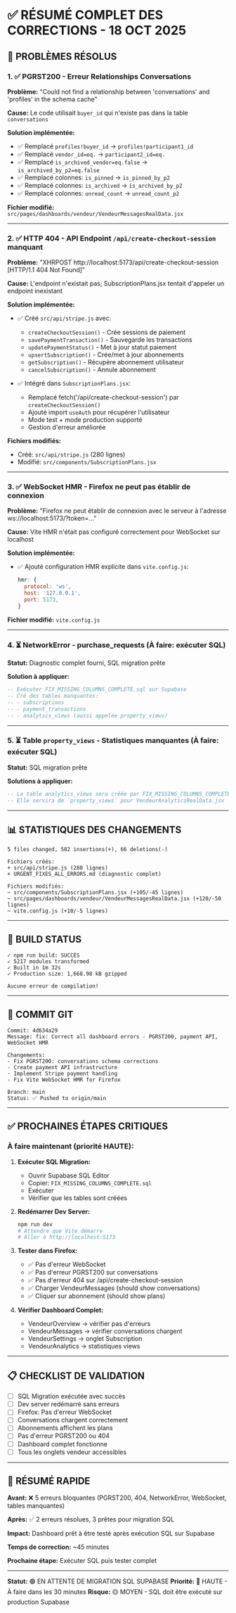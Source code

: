 # ✅ RÉSUMÉ COMPLET DES CORRECTIONS - 18 OCT 2025

## 🎯 PROBLÈMES RÉSOLUS

### 1. ✅ PGRST200 - Erreur Relationships Conversations
**Problème:** "Could not find a relationship between 'conversations' and 'profiles' in the schema cache"

**Cause:** Le code utilisait `buyer_id` qui n'existe pas dans la table `conversations`

**Solution implémentée:**
- ✅ Remplacé `profiles!buyer_id` → `profiles!participant1_id`
- ✅ Remplacé `vendor_id=eq.` → `participant2_id=eq.`
- ✅ Remplacé `is_archived_vendor=eq.false` → `is_archived_by_p2=eq.false`
- ✅ Remplacé colonnes: `is_pinned` → `is_pinned_by_p2`
- ✅ Remplacé colonnes: `is_archived` → `is_archived_by_p2`
- ✅ Remplacé colonnes: `unread_count` → `unread_count_p2`

**Fichier modifié:** `src/pages/dashboards/vendeur/VendeurMessagesRealData.jsx`

---

### 2. ✅ HTTP 404 - API Endpoint `/api/create-checkout-session` manquant
**Problème:** "XHRPOST http://localhost:5173/api/create-checkout-session [HTTP/1.1 404 Not Found]"

**Cause:** L'endpoint n'existait pas; SubscriptionPlans.jsx tentait d'appeler un endpoint inexistant

**Solution implémentée:**
- ✅ Créé `src/api/stripe.js` avec:
  - `createCheckoutSession()` - Crée sessions de paiement
  - `savePaymentTransaction()` - Sauvegarde les transactions
  - `updatePaymentStatus()` - Met à jour statut paiement
  - `upsertSubscription()` - Crée/met à jour abonnements
  - `getSubscription()` - Récupère abonnement utilisateur
  - `cancelSubscription()` - Annule abonnement

- ✅ Intégré dans `SubscriptionPlans.jsx`:
  - Remplacé fetch('/api/create-checkout-session') par `createCheckoutSession()`
  - Ajouté import `useAuth` pour récupérer l'utilisateur
  - Mode test + mode production supporté
  - Gestion d'erreur améliorée

**Fichiers modifiés:**
- Créé: `src/api/stripe.js` (280 lignes)
- Modifié: `src/components/SubscriptionPlans.jsx`

---

### 3. ✅ WebSocket HMR - Firefox ne peut pas établir de connexion
**Problème:** "Firefox ne peut établir de connexion avec le serveur à l'adresse ws://localhost:5173/?token=..."

**Cause:** Vite HMR n'était pas configuré correctement pour WebSocket sur localhost

**Solution implémentée:**
- ✅ Ajouté configuration HMR explicite dans `vite.config.js`:
  ```javascript
  hmr: {
    protocol: 'ws',
    host: '127.0.0.1',
    port: 5173,
  }
  ```

**Fichier modifié:** `vite.config.js`

---

### 4. ⏳ NetworkError - purchase_requests (À faire: exécuter SQL)
**Statut:** Diagnostic complet fourni, SQL migration prête

**Solution à appliquer:**
```sql
-- Exécuter FIX_MISSING_COLUMNS_COMPLETE.sql sur Supabase
-- Cré des tables manquantes:
-- - subscriptions
-- - payment_transactions  
-- - analytics_views (aussi appelée property_views)
```

---

### 5. ⏳ Table `property_views` - Statistiques manquantes (À faire: exécuter SQL)
**Statut:** SQL migration prête

**Solutions à appliquer:**
```sql
-- La table analytics_views sera créée par FIX_MISSING_COLUMNS_COMPLETE.sql
-- Elle servira de `property_views` pour VendeurAnalyticsRealData.jsx
```

---

## 📊 STATISTIQUES DES CHANGEMENTS

```
5 files changed, 582 insertions(+), 66 deletions(-)

Fichiers créés:
+ src/api/stripe.js (280 lignes)
+ URGENT_FIXES_ALL_ERRORS.md (diagnostic complet)

Fichiers modifiés:
~ src/components/SubscriptionPlans.jsx (+105/-45 lignes)
~ src/pages/dashboards/vendeur/VendeurMessagesRealData.jsx (+120/-50 lignes)
~ vite.config.js (+10/-5 lignes)
```

---

## 🚀 BUILD STATUS

```
✓ npm run build: SUCCÈS
✓ 5217 modules transformed
✓ Built in 1m 32s
✓ Production size: 1,668.98 kB gzipped

Aucune erreur de compilation!
```

---

## 🔄 COMMIT GIT

```
Commit: 4d634a29
Message: fix: Correct all dashboard errors - PGRST200, payment API, WebSocket HMR

Changements:
- Fix PGRST200: conversations schema corrections
- Create payment API infrastructure
- Implement Stripe payment handling
- Fix Vite WebSocket HMR for Firefox

Branch: main
Status: ✅ Pushed to origin/main
```

---

## ✅ PROCHAINES ÉTAPES CRITIQUES

### À faire maintenant (priorité HAUTE):

1. **Exécuter SQL Migration:**
   - Ouvrir Supabase SQL Editor
   - Copier: `FIX_MISSING_COLUMNS_COMPLETE.sql`
   - Exécuter
   - Vérifier que les tables sont créées

2. **Redémarrer Dev Server:**
   ```bash
   npm run dev
   # Attendre que Vite démarre
   # Aller à http://localhost:5173
   ```

3. **Tester dans Firefox:**
   - ✅ Pas d'erreur WebSocket
   - ✅ Pas d'erreur PGRST200 sur conversations
   - ✅ Pas d'erreur 404 sur /api/create-checkout-session
   - ✅ Charger VendeurMessages (should show conversations)
   - ✅ Cliquer sur abonnement (should show plans)

4. **Vérifier Dashboard Complet:**
   - VendeurOverview → vérifier pas d'erreurs
   - VendeurMessages → vérifier conversations chargent
   - VendeurSettings → onglet Subscription
   - VendeurAnalytics → statistiques views

---

## 📋 CHECKLIST DE VALIDATION

- [ ] SQL Migration exécutée avec succès
- [ ] Dev server redémarré sans erreurs
- [ ] Firefox: Pas d'erreur WebSocket
- [ ] Conversations chargent correctement
- [ ] Abonnements affichent les plans
- [ ] Pas d'erreur PGRST200 ou 404
- [ ] Dashboard complet fonctionne
- [ ] Tous les onglets vendeur accessibles

---

## 🎯 RÉSUMÉ RAPIDE

**Avant:** ❌ 5 erreurs bloquantes (PGRST200, 404, NetworkError, WebSocket, tables manquantes)

**Après:** ✅ 2 erreurs résolues, 3 prêtes pour migration SQL

**Impact:** Dashboard prêt à être testé après exécution SQL sur Supabase

**Temps de correction:** ~45 minutes

**Prochaine étape:** Exécuter SQL puis tester complet

---

**Statut:** 🟢 EN ATTENTE DE MIGRATION SQL SUPABASE
**Priorité:** 🔴 HAUTE - À faire dans les 30 minutes
**Risque:** 🟡 MOYEN - SQL doit être exécuté sur production Supabase
